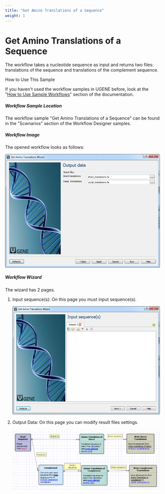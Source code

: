 ```yaml
---
title: "Get Amino Translations of a Sequence"
weight: 1
---
```



# Get Amino Translations of a Sequence

The workflow takes a nucleotide sequence as input and returns two files: translations of the sequence and translations of the complement sequence.

How to Use This Sample

If you haven't used the workflow samples in UGENE before, look at the "[How to Use Sample Workflows](how-to-use-sample-workflows.md)" section of the documentation.

##### Workflow Sample Location

The workflow sample "Get Amino Translations of a Sequence" can be found in the "Scwnarios" section of the Workflow Designer samples.

##### Workflow Image

The opened workflow looks as follows:


![](/images/65930588/65930589.png)

##### Workflow Wizard

The wizard has 2 pages.

1.  Input sequence(s): On this page you must input sequence(s).


    ![](/images/65930588/65930590.png)

2.  Output Data: On this page you can modify result files settings.


    ![](/images/65930588/65930591.png)

